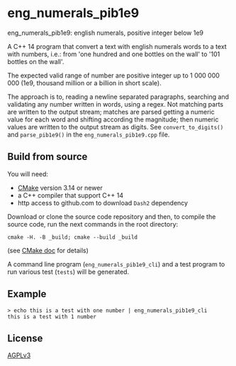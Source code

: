 eng_numerals_pib1e9
===================
eng_numerals_pib1e9: english numerals, positive integer below 1e9

A C++ 14 program that convert a text with english numerals words to a text with numbers, i.e.: from 'one hundred and one bottles on the wall' to '101 bottles on the wall'.

The expected valid range of number are positive integer up to 1 000 000 000 (1e9, thousand million or a billion in short scale).

The approach is to, reading a newline separated paragraphs, searching and validating any number written in words, using a regex. Not matching parts are written to the output stream; matches are parsed getting a numeric value for each word and shifting according the magnitude; then numeric values are written to the output stream as digits. See `convert_to_digits()` and `parse_pib1e9()` in the `eng_numerals_pib1e9.cpp` file.

Build from source
-----------------
You will need:
- [CMake](cmake.org) version 3.14 or newer
- a C++ compiler that support C++ 14
- http access to github.com to download `Dash2` dependency

Download or clone the source code repository and then, to compile the source code, run the next commands in the root directory:

```
cmake -H. -B _build; cmake --build _build
``` 

(see [CMake doc](https://cmake.org/cmake/help/v3.14/) for details)

A command line program (`eng_numerals_pib1e9_cli`) and a test program to run various test (`tests`) will be generated.

Example
-------
```
> echo this is a test with one number | eng_numerals_pib1e9_cli
this is a test with 1 number
```

License
-------
[AGPLv3](http://www.gnu.org/licenses/agpl-3.0.html)

